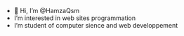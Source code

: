 - 👋 Hi, I’m @HamzaQsm
-  I’m interested in web sites programmation
-  I’m student of computer sience and web developpement 

<!---
HamzaQsm/HamzaQsm is a ✨ special ✨ repository because its `README.md` (this file) appears on your GitHub profile.
You can click the Preview link to take a look at your changes.
--->
